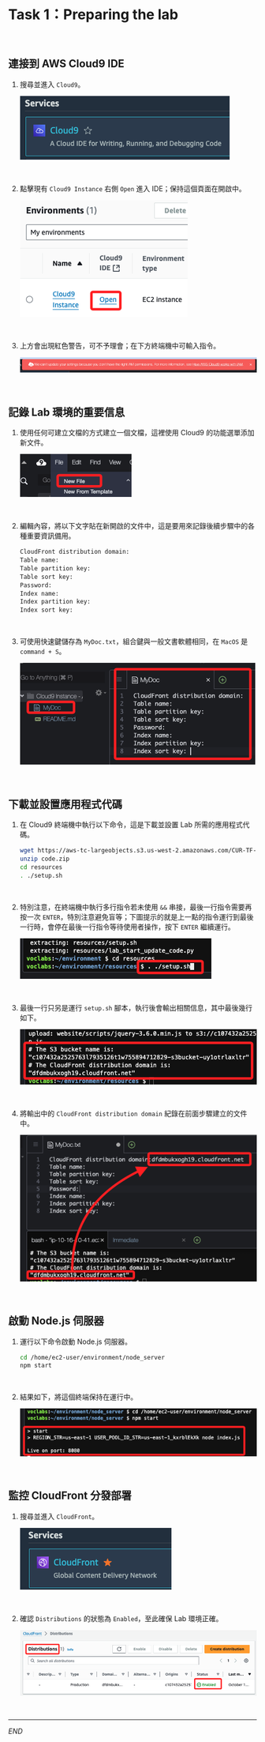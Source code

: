 # Task 1：Preparing the lab

<br>

## 連接到 AWS Cloud9 IDE

1. 搜尋並進入 `Cloud9`。

    ![](images/img_13.png)

<br>

2. 點擊現有 `Cloud9 Instance` 右側 `Open` 進入 IDE；保持這個頁面在開啟中。

    ![](images/img_14.png)

<br>

3. 上方會出現紅色警告，可不予理會；在下方終端機中可輸入指令。

    ![](images/img_15.png)

<br>

## 記錄 Lab 環境的重要信息

1. 使用任何可建立文檔的方式建立一個文檔，這裡使用 Cloud9 的功能選單添加新文件。

    ![](images/img_16.png)

<br>

2. 編輯內容，將以下文字貼在新開啟的文件中，這是要用來記錄後續步驟中的各種重要資訊備用。

    ```bash
    CloudFront distribution domain:
    Table name:
    Table partition key:
    Table sort key:
    Password:
    Index name:
    Index partition key:
    Index sort key:
    ```

<br>

3. 可使用快速鍵儲存為 `MyDoc.txt`，組合鍵與一般文書軟體相同，在 `MacOS` 是 `command + S`。

    ![](images/img_01.png)

<br>

## 下載並設置應用程式代碼

1. 在 Cloud9 終端機中執行以下命令，這是下載並設置 Lab 所需的應用程式代碼。

    ```bash
    wget https://aws-tc-largeobjects.s3.us-west-2.amazonaws.com/CUR-TF-100-EDBLDR-1-107430/02-lab-ddb/code.zip
    unzip code.zip
    cd resources
    . ./setup.sh
    ```

<br>

2. 特別注意，在終端機中執行多行指令若未使用 `&&` 串接，最後一行指令需要再按一次 `ENTER`，特別注意避免盲等；下圖提示的就是上一點的指令運行到最後一行時，會停在最後一行指令等待使用者操作，按下 `ENTER` 繼續運行。

    ![](images/img_17.png)

<br>

3. 最後一行只另是運行 `setup.sh` 腳本，執行後會輸出相關信息，其中最後幾行如下。

    ![](images/img_02.png)

<br>

4. 將輸出中的 `CloudFront distribution domain` 紀錄在前面步驟建立的文件中。

    ![](images/img_03.png)

<br>

## 啟動 Node.js 伺服器

1. 運行以下命令啟動 Node.js 伺服器。

    ```bash
    cd /home/ec2-user/environment/node_server
    npm start
    ```

<br>

2. 結果如下，將這個終端保持在運行中。

    ![](images/img_04.png)

<br>

## 監控 CloudFront 分發部署

1. 搜尋並進入 `CloudFront`。

    ![](images/img_18.png)

<br>

2. 確認 `Distributions` 的狀態為 `Enabled`，至此確保 Lab 環境正確。

    ![](images/img_05.png)

<br>

___

_END_